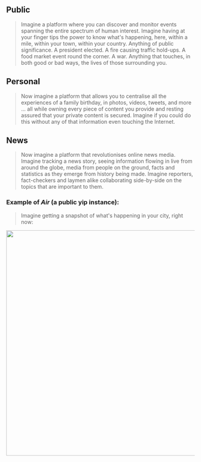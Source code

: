 ## Public

> Imagine a platform where you can discover and monitor events spanning the entire spectrum of human interest. Imagine having at your finger tips the power to know what's happening, here, within a mile, within your town, within your country. Anything of public significance. A president elected. A fire causing traffic hold-ups. A food market event round the corner. A war. Anything that touches, in both good or bad ways, the lives of those surrounding you.

## Personal

> Now imagine a platform that allows you to centralise all the experiences of a family birthday, in photos, videos, tweets, and more ... all while owning every piece of content you provide and resting assured that your private content is secured. Imagine if you could do this without any of that information even touching the Internet.

## News

> Now imagine a platform that revolutionises online news media. Imagine tracking a news story, seeing information flowing in live from around the globe, media from people on the ground, facts and statistics as they emerge from history being made. Imagine reporters, fact-checkers and laymen alike collaborating side-by-side on the topics that are important to them.

### Example of *Air* (a public yip instance):

> Imagine getting a snapshot of what's happening in your city, right now:

<a href="/img/y/MockMap.png"><img src="/img/y/MockMap.png" width=600 /></a>